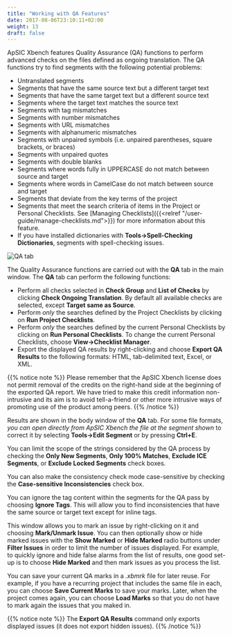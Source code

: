 ```yaml
---
title: "Working with QA Features"
date: 2017-08-06T23:10:11+02:00
weight: 13
draft: false
---
```


ApSIC Xbench features Quality Assurance (QA) functions to perform 
advanced checks on the files defined as ongoing translation.
The QA functions try to find segments with the following potential problems:

* Untranslated segments
* Segments that have the same source text but a different target text
* Segments that have the same target text but a different source text
* Segments where the target text matches the source text
* Segments with tag mismatches
* Segments with number mismatches
* Segments with URL mismatches
* Segments with alphanumeric mismatches
* Segments with unpaired symbols (i.e. unpaired parentheses, square 
  brackets, or braces)
* Segments with unpaired quotes
* Segments with double blanks
* Segments where words fully in UPPERCASE do not match between 
  source and target
* Segments where words in CamelCase do not match between source 
  and target
* Segments that deviate from the key terms of the project
* Segments that meet the search criteria of items in the Project or 
  Personal Checklists. See 
  [Managing Checklists]({{<relref "/user-guide/manage-checklists.md">}}) for
  more information about this feature.
* If you have installed dictionaries with
  **Tools->Spell-Checking Dictionaries**, segments with spell-checking issues. 

![QA tab](/user-guide/dialog-main-window-qa-tab.jpg)

The Quality Assurance functions are carried out with the **QA**
tab in the main window. The **QA** tab can perform the following functions:

* Perform all checks selected in **Check Group** and **List of Checks** by 
  clicking **Check Ongoing Translation**. By default all available checks are 
  selected, except **Target same as Source**.
* Perform *only* the searches defined by the Project Checklists by 
  clicking on **Run Project Checklists**.
* Perform *only* the searches defined by the current Personal Checklists 
  by clicking on **Run Personal Checklists**. To change the current 
  Personal Checklists, choose **View->Checklist Manager**.
* Export the displayed QA results by right-clicking and choose 
  **Export QA Results** to the following formats: HTML, tab-delimited text, 
  Excel, or XML.

{{% notice note %}}
Please remember that the ApSIC Xbench license does not permit 
removal of the credits on the right-hand side at the beginning of the 
exported QA report. We have tried to make this credit information non-intrusive
and its aim is to avoid tell-a-friend or other more intrusive ways 
of promoting use of the product among peers. 
{{% /notice %}}

Results are shown in the body window of the **QA** tab. For some file 
formats, *you can open directly from ApSIC Xbench the file at the segment 
shown* to correct it by selecting **Tools->Edit Segment** or by pressing 
**Ctrl+E**.

You can limit the scope of the strings considered by the QA process by 
checking the **Only New Segments**, **Only 100% Matches**, 
**Exclude ICE Segments**, or **Exclude Locked Segments** check boxes. 

You can also make the consistency check mode case-sensitive by 
checking the **Case-sensitive Inconsistencies** check box.

You can ignore the tag content within the segments for the QA pass by 
choosing **Ignore Tags**. This will allow you to find inconsistencies that 
have the same source or target text except for inline tags.

This window allows you to mark an issue by right-clicking on it and 
choosing **Mark/Unmark Issue**. You can then optionally show or hide 
marked issues with the **Show Marked** or **Hide Marked** radio buttons 
under **Filter Issues** in order to limit the number of issues displayed. For 
example, to quickly ignore and hide false alarms from the list of results, 
one good set-up is to choose **Hide Marked** and then mark issues as you 
process the list.

You can save your current QA marks in a *.xbmrk* file for later reuse.  For
example, if you have a recurring project that includes the same file in each,
you can choose **Save Current Marks** to save your marks. Later, when the
project comes again, you can choose **Load Marks** so that you do not have to mark
again the issues that you maked in.

{{% notice note %}}
The **Export QA Results** command only exports displayed issues
(it does not export hidden issues).
{{% /notice %}}
